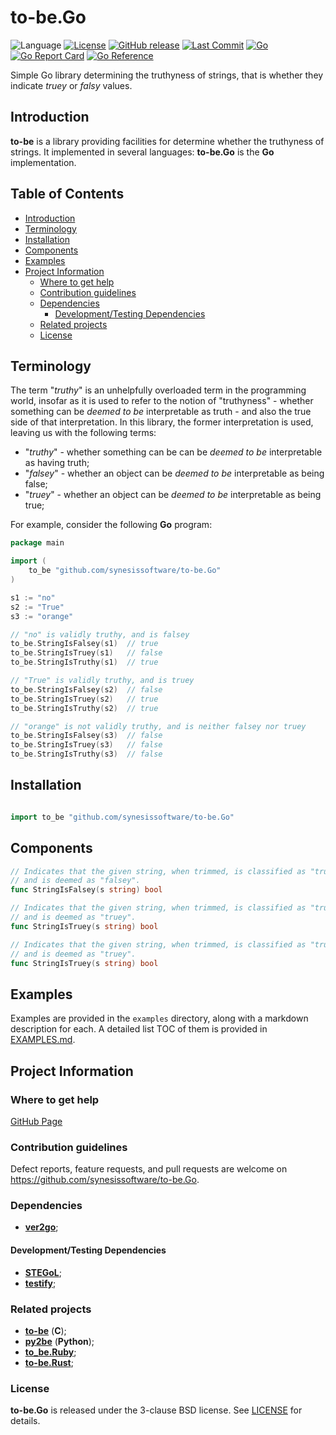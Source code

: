 # to-be.Go <!-- omit in toc -->

![Language](https://img.shields.io/badge/Go-00ADD8?style=flat&logo=go&logoColor=white)
[![License](https://img.shields.io/badge/License-BSD_3--Clause-blue.svg)](https://opensource.org/licenses/BSD-3-Clause)
[![GitHub release](https://img.shields.io/github/v/release/synesissoftware/to-be.Go.svg)](https://github.com/synesissoftware/to-be.Go/releases/latest)
[![Last Commit](https://img.shields.io/github/last-commit/synesissoftware/to-be.Go)](https://github.com/synesissoftware/to-be.Go/commits/master)
[![Go](https://github.com/synesissoftware/to-be.Go/actions/workflows/go.yml/badge.svg)](https://github.com/synesissoftware/to-be.Go/actions/workflows/go.yml)
[![Go Report Card](https://goreportcard.com/badge/github.com/synesissoftware/to-be.Go)](https://goreportcard.com/report/github.com/synesissoftware/to-be.Go)
[![Go Reference](https://pkg.go.dev/badge/github.com/synesissoftware/to-be.Go.svg)](https://pkg.go.dev/github.com/synesissoftware/to-be.Go)

Simple Go library determining the truthyness of strings, that is whether they indicate *truey* or *falsy* values.


## Introduction

**to-be** is a library providing facilities for determine whether the truthyness of strings. It implemented in several languages: **to-be.Go** is the **Go** implementation.


## Table of Contents <!-- omit in toc -->

- [Introduction](#introduction)
- [Terminology](#terminology)
- [Installation](#installation)
- [Components](#components)
- [Examples](#examples)
- [Project Information](#project-information)
	- [Where to get help](#where-to-get-help)
	- [Contribution guidelines](#contribution-guidelines)
	- [Dependencies](#dependencies)
		- [Development/Testing Dependencies](#developmenttesting-dependencies)
	- [Related projects](#related-projects)
	- [License](#license)


## Terminology

The term "*truthy*" is an unhelpfully overloaded term in the programming world, insofar as it is used to refer to the notion of "truthyness" - whether something can be _deemed to be_ interpretable as truth - and also the true side of that interpretation. In this library, the former interpretation is used, leaving us with the following terms:

* "*truthy*" - whether something can be can be _deemed to be_ interpretable as having truth;
* "*falsey*" - whether an object can be _deemed to be_ interpretable as being false;
* "*truey*" - whether an object can be _deemed to be_ interpretable as being true;

For example, consider the following **Go** program:

```Go
package main

import (
	to_be "github.com/synesissoftware/to-be.Go"
)

s1 := "no"
s2 := "True"
s3 := "orange"

// "no" is validly truthy, and is falsey
to_be.StringIsFalsey(s1)  // true
to_be.StringIsTruey(s1)   // false
to_be.StringIsTruthy(s1)  // true

// "True" is validly truthy, and is truey
to_be.StringIsFalsey(s2)  // false
to_be.StringIsTruey(s2)   // true
to_be.StringIsTruthy(s2)  // true

// "orange" is not validly truthy, and is neither falsey nor truey
to_be.StringIsFalsey(s3)  // false
to_be.StringIsTruey(s3)   // false
to_be.StringIsTruthy(s3)  // false
```


## Installation

```Go

import to_be "github.com/synesissoftware/to-be.Go"
```


## Components

```Go
// Indicates that the given string, when trimmed, is classified as "truthy"
// and is deemed as "falsey".
func StringIsFalsey(s string) bool

// Indicates that the given string, when trimmed, is classified as "truthy"
// and is deemed as "truey".
func StringIsTruey(s string) bool

// Indicates that the given string, when trimmed, is classified as "truthy"
// and is deemed as "truey".
func StringIsTruey(s string) bool
```


## Examples

Examples are provided in the ```examples``` directory, along with a markdown description for each. A detailed list TOC of them is provided in [EXAMPLES.md](./EXAMPLES.md).

## Project Information

### Where to get help

[GitHub Page](https://github.com/synesissoftware/to-be.Go "GitHub Page")

### Contribution guidelines

Defect reports, feature requests, and pull requests are welcome on https://github.com/synesissoftware/to-be.Go.


### Dependencies

* [**ver2go**](https://github.com/synesissoftware/ver2go/);


#### Development/Testing Dependencies

* [**STEGoL**](https://github.com/synesissoftware/STEGoL/);
* [**testify**](https://github.com/stretchr/testify);


### Related projects

* [**to-be**](https://github.com/synesissoftware/to-be) (**C**);
* [**py2be**](https://github.com/synesissoftware/py2be) (**Python**);
* [**to_be.Ruby**](https://github.com/synesissoftware/to_be.Ruby);
* [**to-be.Rust**](https://github.com/synesissoftware/to-be.Rust);


### License

**to-be.Go** is released under the 3-clause BSD license. See [LICENSE](./LICENSE) for details.


<!-- ########################### end of file ########################### -->

